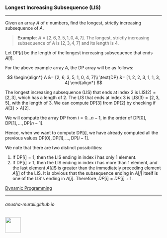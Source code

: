 ### Longest Increasing Subsequence (LIS)

***

Given an array $A$ of $n$ numbers, find the longest, strictly increasing subsequence of $A$.

> **Example**: $A = [2, 6, 3, 5, 1, 0, 4, 7]$. The longest, strictly increasing subsequence of $A$ is $[2, 3, 4, 7]$ and its length is 4.


Let $\text{DP}[i]$ be the length of the longest increasing subsequence that ends $A[i]$.

For the above example array $A$, the DP array will be as follows:

$$
\begin{align*}
A &=  [2, 6, 3, 5, 1, 0, 4, 7]\\
\text{DP} &= [1, 2, 2, 3, 1, 1, 3, 4] 
\end{align*}
$$

The longest increasing subsequence (LIS) that ends at index 2 is $\text{LIS}(2) = [2, 3]$, which has a length of 2. The LIS that ends at index 3 is $\text{LIS}(3) = [2, 3, 5]$, with the length of 3. We can compute DP[3] from DP[2] by checking if $A[3] > A[2]$.

We will compute the array DP from $i = 0 \ldots n-1$, in the order of $\text{DP}[0], \text{DP}[1], \ldots, \text{DP}[n-1]$.

Hence, when we want to compute $\text{DP}[i]$, we have already computed all the previous values $\text{DP}[0], \text{DP}[1], \ldots, \text{DP}[i-1]$.

We note that there are two distinct possibilities:

1. If $\text{DP}[i] = 1$, then the LIS ending in index $i$ has only 1 element.
2. If $\text{DP}[i] > 1$, then the LIS ending in index $i$ has more than 1 element, and the last element $A[i]$$ is greater than the immediately preceding element $A[j]$ of the LIS. It is obvious that the subsequence ending in $A[j]$ itself is one of the LIS's ending in $A[j]$. Therefore, $DP[i] = DP[j] + 1$.

[Dynamic Programming](./dp.md)

* * *
###### anusha-murali.github.io

<img src="https://github.com/anusha-murali/anusha-murali.github.io/assets/111596338/639243aa-2857-4595-a65a-7852762bb002" width="50" height="50"/>
